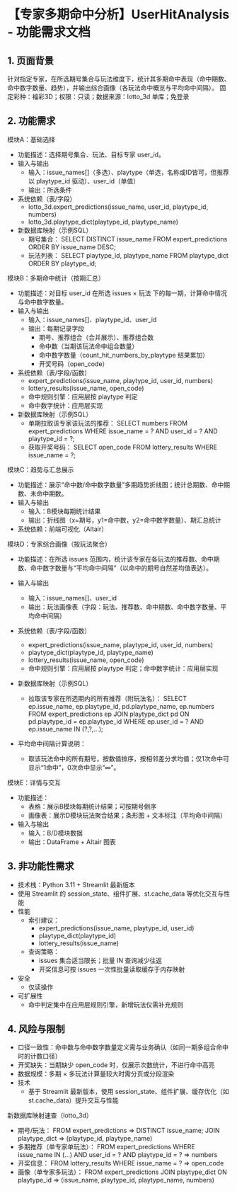 # 【专家多期命中分析】UserHitAnalysis - 功能需求文档

## 1. 页面背景
针对指定专家，在所选期号集合与玩法维度下，统计其多期命中表现（命中期数、命中数字数量、趋势），并输出综合画像（各玩法命中概览与平均命中间隔）。
固定彩种：福彩3D；权限：只读；数据来源：lotto_3d 单库；免登录

## 2. 功能需求

模块A：基础选择
- 功能描述：选择期号集合、玩法、目标专家 user_id。
- 输入与输出
  - 输入：issue_names[]（多选）、playtype（单选，名称或ID皆可，但推荐以 playtype_id 驱动）、user_id（单值）
  - 输出：所选条件
- 系统依赖（表/字段）
  - lotto_3d.expert_predictions(issue_name, user_id, playtype_id, numbers)
  - lotto_3d.playtype_dict(playtype_id, playtype_name)
- 新数据库映射（示例SQL）
  - 期号集合：
    SELECT DISTINCT issue_name FROM expert_predictions ORDER BY issue_name DESC;
  - 玩法列表：
    SELECT playtype_id, playtype_name FROM playtype_dict ORDER BY playtype_id;

模块B：多期命中统计（按期汇总）
- 功能描述：对目标 user_id 在所选 issues × 玩法 下的每一期，计算命中情况与命中数字数量。
- 输入与输出
  - 输入：issue_names[]、playtype_id、user_id
  - 输出：每期记录字段
    - 期号、推荐组合（合并展示）、推荐组合数
    - 命中数（当期该玩法命中组合数量）
    - 命中数字数量（count_hit_numbers_by_playtype 结果累加）
    - 开奖号码（open_code）
- 系统依赖（表/字段/函数）
  - expert_predictions(issue_name, playtype_id, user_id, numbers)
  - lottery_results(issue_name, open_code)
  - 命中规则引擎：应用层按 playtype 判定
  - 命中数字统计：应用层实现
- 新数据库映射（示例SQL）
  - 单期拉取该专家该玩法的推荐：
    SELECT numbers
    FROM expert_predictions
    WHERE issue_name = ? AND user_id = ? AND playtype_id = ?;
  - 获取开奖号码：
    SELECT open_code FROM lottery_results WHERE issue_name = ?;

模块C：趋势与汇总展示
- 功能描述：展示“命中数/命中数字数量”多期趋势折线图；统计总期数、命中期数、未命中期数。
- 输入与输出
  - 输入：B模块每期统计结果
  - 输出：折线图（x=期号，y1=命中数，y2=命中数字数量）、期汇总统计
- 系统依赖：前端可视化（Altair）

模块D：专家综合画像（按玩法聚合）
- 功能描述：在所选 issues 范围内，统计该专家在各玩法的推荐数、命中期数、命中数字数量与“平均命中间隔”（以命中的期号自然差均值表达）。
- 输入与输出
  - 输入：issue_names[]、user_id
  - 输出：玩法画像表（字段：玩法、推荐数、命中期数、命中数字数量、平均命中间隔）
- 系统依赖（表/字段/函数）
  - expert_predictions(issue_name, playtype_id, user_id, numbers)
  - playtype_dict(playtype_id, playtype_name)
  - lottery_results(issue_name, open_code)
  - 命中规则引擎：应用层按 playtype 判定；命中数字统计：应用层实现
- 新数据库映射（示例SQL）
  - 拉取该专家在所选期内的所有推荐（附玩法名）：
    SELECT ep.issue_name, ep.playtype_id, pd.playtype_name, ep.numbers
    FROM expert_predictions ep
    JOIN playtype_dict pd ON pd.playtype_id = ep.playtype_id
    WHERE ep.user_id = ? AND ep.issue_name IN (?,?,...);

- 平均命中间隔计算说明：
  - 取该玩法命中的所有期号，按数值排序，按相邻差分求均值；仅1次命中可显示“1命中”，0次命中显示“∞”。

模块E：详情与交互
- 功能描述：
  - 表格：展示B模块每期统计结果；可按期号倒序
  - 画像表：展示D模块玩法聚合结果；条形图 + 文本标注（平均命中间隔）
- 输入与输出
  - 输入：B/D模块数据
  - 输出：DataFrame + Altair 图表

## 3. 非功能性需求
- 技术栈：Python 3.11 + Streamlit 最新版本
- 使用 Streamlit 的 session_state、组件扩展、st.cache_data 等优化交互与性能
- 性能
  - 索引建议：
    - expert_predictions(issue_name, playtype_id, user_id)
    - playtype_dict(playtype_id)
    - lottery_results(issue_name)
  - 查询策略：
    - issues 集合适当限长；批量 IN 查询减少往返
    - 开奖信息可按 issues 一次性批量读取缓存于内存映射
- 安全
  - 仅读操作
- 可扩展性
  - 命中判定集中在应用层规则引擎，新增玩法仅需补充规则

## 4. 风险与限制
- 口径一致性：命中数与命中数字数量定义需与业务确认（如同一期多组合命中时的计数口径）
- 开奖缺失：当期缺少 open_code 时，仅展示次数统计，不进行命中高亮
- 数据规模：多期 × 多玩法计算量较大时需分页或分段渲染
- 技术
  - 基于 Streamlit 最新版本，使用 session_state、组件扩展、缓存优化（如 st.cache_data）提升交互与性能

新数据库映射速查（lotto_3d）
- 期号/玩法：
  FROM expert_predictions ⇒ DISTINCT issue_name; JOIN playtype_dict ⇒ (playtype_id, playtype_name)
- 多期推荐（单专家单玩法）：
  FROM expert_predictions WHERE issue_name IN (...) AND user_id = ? AND playtype_id = ? ⇒ numbers
- 开奖信息：
  FROM lottery_results WHERE issue_name = ? ⇒ open_code
- 画像（单专家多玩法）：
  FROM expert_predictions JOIN playtype_dict ON playtype_id ⇒ (issue_name, playtype_id, playtype_name, numbers)